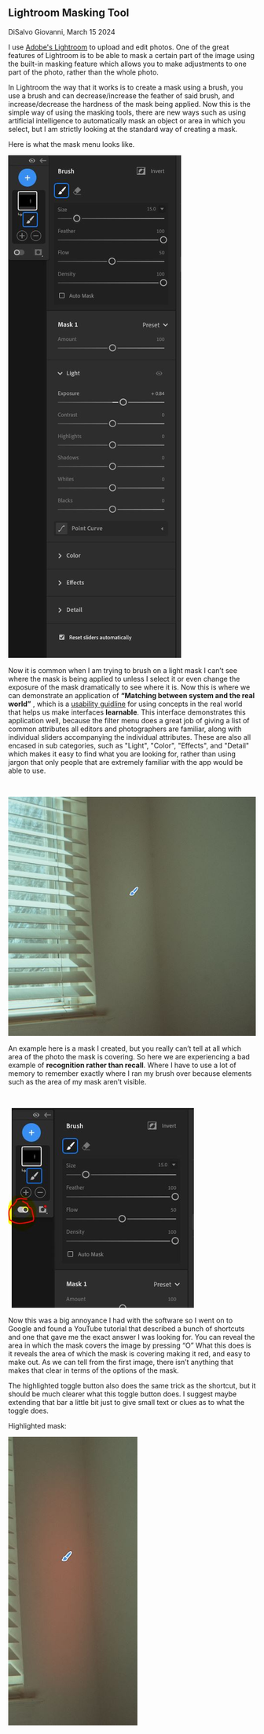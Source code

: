 ## Lightroom Masking Tool

DiSalvo Giovanni, March 15 2024

I use [Adobe's Lightroom](https://en.wikipedia.org/wiki/Adobe_Lightroom) to upload and edit photos. One of the great features of Lightroom is to be able to mask a certain part of the image using the built-in masking feature which allows you to make adjustments to one part of the photo, rather than the whole photo.

In Lightroom the way that it works is to create a mask using a brush, you use a brush and can decrease/increase the feather of said brush, and increase/decrease the hardness of the mask being applied. Now this is the simple way of using the masking tools, there are new ways such as using artificial intelligence to automatically mask an object or area in which you select, but I am strictly looking at the standard way of creating a mask.

Here is what the mask menu looks like.
<br>

![](Capture.JPG)
<br>

Now it is common when I am trying to brush on a light mask I can’t see where the mask is being applied to unless I select it or even change the exposure of the mask dramatically to see where it is. Now this is where we can demonstrate an application of **“Matching between system and the real world”** , which is a [usability guidline](https://www.nngroup.com/articles/ten-usability-heuristics/) for using concepts in the real world that helps us make interfaces **learnable**. This interface demonstrates this application well, because the filter menu does a great job of giving a list of common attributes all editors and photographers are familiar, along with individual sliders accompanying the individual attributes. These are also all encased in sub categories, such as "Light", "Color", "Effects", and "Detail" which makes it easy to find what you are looking for, rather than using jargon that only people that are extremely familiar with the app would be able to use.

<br>

![](Capture2.JPG)
<br>

An example here is a mask I created, but you really can’t tell at all which area of the photo the mask is covering. So here we are experiencing a bad example of **recognition rather than recall**. Where I have to use a lot of memory to remember exactly where I ran my brush over because elements such as the area of my mask aren’t visible.

<br>

![](Capture4.JPG)
<br>

Now this was a big annoyance I had with the software so I went on to Google and found a YouTube tutorial that described a bunch of shortcuts and one that gave me the exact answer I was looking for. You can reveal the area in which the mask covers the image by pressing “O” What this does is it reveals the area of which the mask is covering making it red, and easy to make out. As we can tell from the first image, there isn’t anything that makes that clear in terms of the options of the mask.

The highlighted toggle button also does the same trick as the shortcut, but it should be much clearer what this toggle button does. I suggest maybe extending that bar a little bit just to give small text or clues as to what the toggle does.

Highlighted mask:
<br>

![](Capture3.JPG)
<br>

